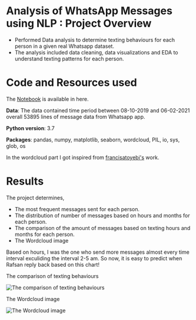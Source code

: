# **Analysis of WhatsApp Messages using NLP : Project Overview**

* Performed Data analysis to determine texting behaviours for each person in a given real Whatsapp dataset.
* The analysis included data cleaning, data visualizations and EDA to understand texting patterns for each person.

# **Code and Resources used**

The [Notebook](https://gitlab.com/cansuyalcin/projects_portfolio/-/blob/master/Personal%20Projects/Analysis%20of%20WhatsApp%20Messages%20using%20NLP/nlp_analysis_on_whatsapp_massages_cr.ipynb) is available in here. 

**Data**: The data contained time period between 08-10-2019 and 06-02-2021 overall 53895 lines of message data from Whatsapp app. 

**Python version**: 3.7

**Packages**: pandas, numpy, matplotlib, seaborn, wordcloud, PIL, io, sys, glob, os

In the wordcloud part I got inspired from [francisatoyebi's](https://github.com/francisatoyebi/NLP---Whatsapp-Chat) work.

# **Results**

The project determines,

* The most frequent messages sent for each person.
* The distribution of number of messages based on hours and months for each person.
* The comparison of the amount of messages based on texting hours and months for each person.
* The Wordcloud image 

Based on hours, I was the one who send more messages almost every time interval exculiding the interval 2-5 am. 
So now, it is easy to predict when Rafsan reply back based on this chart! 

The comparison of texting behaviours

![The comparison of texting behaviours ](Images/hours_counts.PNG)

The Wordcloud image 

![The Wordcloud image ](Images/wordcloud.PNG)


